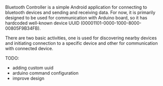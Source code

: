 Bluetooth Controller is a simple Android application for connecting to bluetooth devices and sending and receiving data. For now, it is primarily designed to be used for communication with Arduino board, so it has hardcoded well-known device UUID (00001101-0000-1000-8000-00805F9B34FB).

There are two basic activities, one is used for discovering nearby devices and initiating connection to a specific device and other for communication with connected device.

TODO:
- adding custom uuid
- arduino command configuration
- improve design
